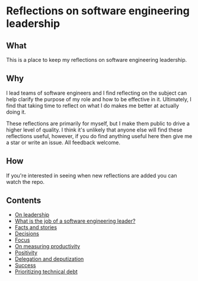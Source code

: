 # Reflections on software engineering leadership

## What

This is a place to keep my reflections on software engineering leadership.

## Why

I lead teams of software engineers and I find reflecting on the subject can help clarify the purpose of my role and how to be effective in it. Ultimately, I find that taking time to reflect on what I do makes me better at actually doing it.

These reflections are primarily for myself, but I make them public to drive a higher level of quality. I think it's unlikely that anyone else will find these reflections useful, however, if you do find anything useful here then give me a star or write an issue. All feedback welcome.

## How

If you're interested in seeing when new reflections are added you can watch the repo.

## Contents

- [On leadership](on-leadership.md)
- [What is the job of a software engineering leader?](what-is-the-job-of-a-software-engineering-leader.md)
- [Facts and stories](facts-and-stories.md)
- [Decisions](decisions.md)
- [Focus](focus.md)
- [On measuring productivity](on-measuring-productivity.md)
- [Positivity](positivity.md)
- [Delegation and deputization](delegation-and-deputization.md)
- [Success](success.md)
- [Prioritizing technical debt](prioritizing-technical-debt.md)
